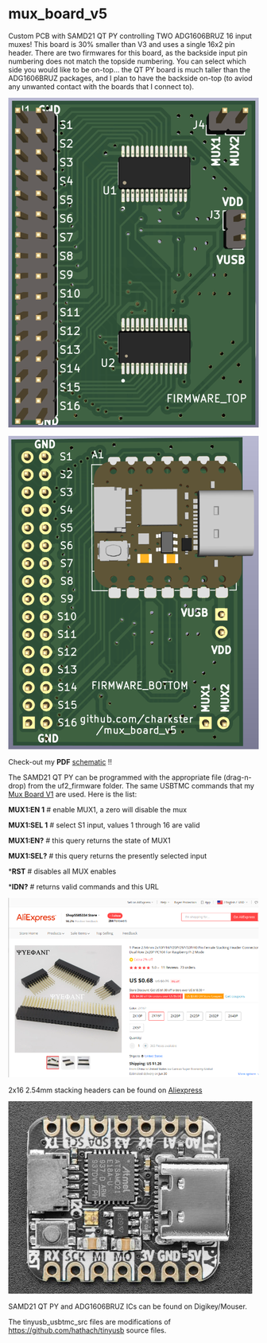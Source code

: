 # mux_board_v5
Custom PCB with SAMD21 QT PY controlling TWO ADG1606BRUZ 16 input muxes! This board is 30% smaller than V3 and uses a single 16x2 pin header. There are two firmwares for this board, as the backside input pin numbering does not match the topside numbering. You can select which side you would like to be on-top... the QT PY board is much taller than the ADG1606BRUZ packages, and I plan to have the backside on-top (to aviod any unwanted contact with the boards that I connect to).

![picture](https://github.com/charkster/mux_board_v5/blob/main/mux_board_v5_top_side.png)

![picture](https://github.com/charkster/mux_board_v5/blob/main/mux_board_v5_back_side.png)

Check-out my **PDF** [schematic](https://github.com/charkster/mux_board_v5/blob/main/mux_board_v5.pdf) !!

The SAMD21 QT PY can be programmed with the appropriate file (drag-n-drop) from the uf2_firmware folder. The same USBTMC commands that my [Mux Board V1](https://github.com/charkster/mux_board_v1) are used. Here is the list:

**MUX1:EN 1** # enable MUX1, a zero will disable the mux

**MUX1:SEL 1** # select S1 input, values 1 through 16 are valid

**MUX1:EN?** # this query returns the state of MUX1

**MUX1:SEL?** # this query returns the presently selected input

***RST** # disables all MUX enables

***IDN?** # returns valid commands and this URL

![picture](https://github.com/charkster/mux_board_v5/blob/main/2x16_pin_header_aliexpress.png)

2x16 2.54mm stacking headers can be found on [Aliexpress](https://www.aliexpress.us/item/2255800630914427.html)

![picture](https://github.com/charkster/mux_board_v3/blob/main/SAMD21_QT_PY_.jpg)

SAMD21 QT PY and ADG1606BRUZ ICs can be found on Digikey/Mouser.

The tinyusb_usbtmc_src files are modifications of https://github.com/hathach/tinyusb source files. 
